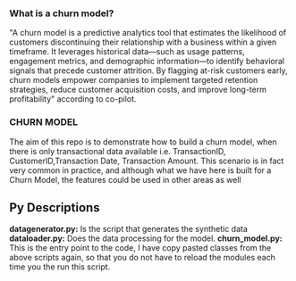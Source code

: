 ### What is a churn model?

"A churn model is a predictive analytics tool that estimates the likelihood of customers discontinuing their relationship with a business within a given timeframe. It leverages historical data—such as usage patterns, engagement metrics, and demographic information—to identify behavioral signals that precede customer attrition. By flagging at-risk customers early, churn models empower companies to implement targeted retention strategies, reduce customer acquisition costs, and improve long-term profitability" according to co-pilot.

### CHURN MODEL
The aim of this repo is to demonstrate how to build a churn model, when there is only transactional data available i.e. TransactionID, CustomerID,Transaction Date, Transaction Amount. This scenario is in fact very common in practice, and although what we have here is built for a Churn Model, the features could be used in other areas as well

## Py Descriptions
**datagenerator.py:**   Is the script that generates the synthetic data
**dataloader.py:**   Does the data processing for the model.
**churn_model.py:**   This is the entry point to the code, I have copy pasted classes from the above scripts again, so that you do not have to reload the modules each time you the run this script.
